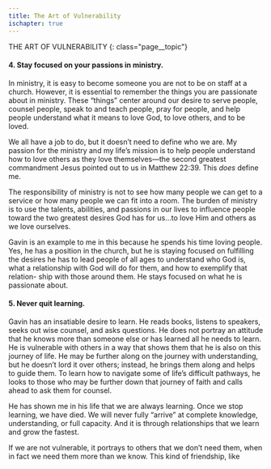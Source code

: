```yaml
---
title: The Art of Vulnerability
ischapter: true
---
```

THE ART OF VULNERABILITY
{: class="page__topic"}

#### 4. Stay focused on your passions in ministry.

In ministry, it is easy to become someone you are not to be on staff at
a church. However, it is essential to remember the things you are passionate
about in ministry. These “things” center around our desire to serve people,
counsel people, speak to and teach people, pray for people, and help people
understand what it means to love God, to love others, and to be loved.

We all have a job to do, but it doesn’t need to define who we are. My
passion for the ministry and my life’s mission is to help people understand how
to love others as they love themselves—the second greatest commandment
Jesus pointed out to us in Matthew 22:39. This _does_ define me.

The responsibility of ministry is not to see how many people we can get to
a service or how many people we can fit into a room. The burden of ministry is
to use the talents, abilities, and passions in our lives to influence people toward
the two greatest desires God has for us...to love Him and others as we love
ourselves.

Gavin is an example to me in this because he spends his time loving people.
Yes, he has a position in the church, but he is staying focused on fulfilling the
desires he has to lead people of all ages to understand who God is, what a
relationship with God will do for them, and how to exemplify that relation-
ship with those around them. He stays focused on what he is passionate about.

#### 5. Never quit learning.

Gavin has an insatiable desire to learn. He reads books, listens to speakers,
seeks out wise counsel, and asks questions. He does not portray an attitude
that he knows more than someone else or has learned all he needs to learn.
He is vulnerable with others in a way that shows them that he is also on this
journey of life. He may be further along on the journey with understanding,
but he doesn’t lord it over others; instead, he brings them along and helps to
guide them. To learn how to navigate some of life’s difficult pathways, he looks
to those who may be further down that journey of faith and calls ahead to ask
them for counsel.

He has shown me in his life that we are always learning. Once we stop
learning, we have died. We will never fully “arrive” at complete knowledge,
understanding, or full capacity. And it is through relationships that we learn
and grow the fastest.

If we are not vulnerable, it portrays to others that we don’t need them,
when in fact we need them more than we know. This kind of friendship, like
